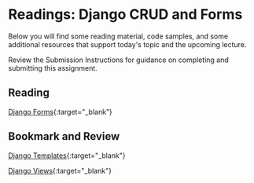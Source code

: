 # Readings: Django CRUD and Forms

Below you will find some reading material, code samples, and some additional resources that support today's topic and the upcoming lecture.

Review the Submission Instructions for guidance on completing and submitting this assignment.

## Reading

[Django Forms](https://developer.mozilla.org/en-US/docs/Learn/Server-side/Django/Forms){:target="_blank"}

<!-- Mix it up! Create the questions with pointed answers, fill in the blank, or opinion/open ended -->

## Bookmark and Review

[Django Templates](https://developer.mozilla.org/en-US/docs/Learn/Server-side/Django/Home_page){:target="_blank"}

[Django Views](https://developer.mozilla.org/en-US/docs/Learn/Server-side/Django/Generic_views){:target="_blank"}
